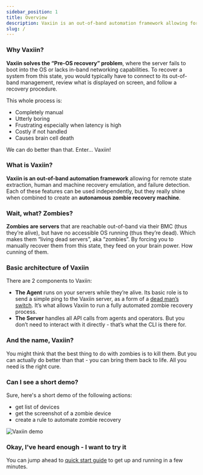 ```yaml
---
sidebar_position: 1
title: Overview
description: Vaxiin is an out-of-band automation framework allowing for remote state extraction, human and machine recovery emulation, and failure detection. In a nutshell, it helps you handle zombies.
slug: /
---
```


### Why Vaxiin?

**Vaxiin solves the “Pre-OS recovery” problem**, where the server fails to boot into the OS or lacks in-band networking capabilities. To recover a system from this state, you would typically have to connect to its out-of-band management, review what is displayed on screen, and follow a recovery procedure.

This whole process is:
* Completely manual
* Utterly boring
* Frustrating especially when latency is high
* Costly if not handled
* Causes brain cell death

We can do better than that. Enter... Vaxiin!

### What is Vaxiin?

**Vaxiin is an out-of-band automation framework** allowing for remote state extraction, human and machine recovery emulation, and failure detection. Each of these features can be used independently, but they really shine when combined to create an **autonamous zombie recovery machine**.

### Wait, what? Zombies?

**Zombies are servers** that are reachable out-of-band via their BMC (thus they’re alive), but have no accessible OS running (thus they’re dead). Which makes them “living dead servers”, aka “zombies”. By forcing you to manually recover them from this state, they feed on your brain power. How cunning of them.

### Basic architecture of Vaxiin

There are 2 components to Vaxiin:
* **The Agent** runs on your servers while they’re alive. Its basic role is to send a simple ping to the Vaxiin server, as a form of a [dead man’s switch](https://en.wikipedia.org/wiki/Dead_man%27s_switch). It’s what allows Vaxiin to run a fully automated zombie recovery process.
* **The Server** handles all API calls from agents and operators. But you don’t need to interact with it directly - that’s what the CLI is there for.

### And the name, Vaxiin?

You might think that the best thing to do with zombies is to kill them. But you can actually do better than that - you can bring them back to life. All you need is the right cure.

### Can I see a short demo?

Sure, here's a short demo of the following actions:
- get list of devices
- get the screenshot of a zombie device
- create a rule to automate zombie recovery

![Vaxiin demo](/img/vaxctl_usage_33.gif)

### Okay, I've heard enough - I want to try it

You can jump ahead to [quick start guide](../getting-started/quick-start) to get up and running in a few minutes.
